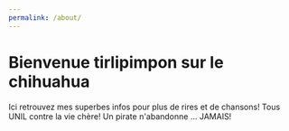 ```yaml
---
permalink: /about/
---
```




# Bienvenue tirlipimpon sur le chihuahua


Ici retrouvez mes superbes infos pour plus de rires et de chansons! Tous UNIL contre la vie chère! Un pirate n'abandonne ... JAMAIS! 

